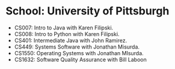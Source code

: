 # School: University of Pittsburgh

- CS007: Intro to Java with Karen Filipski.
- CS008: Intro to Python with Karen Filipski.
- CS401: Intermediate Java with John Ramirez.
- CS449: Systems Software with Jonathan Misurda.
- CS1550: Operating Systems with Jonathan MIsurda.
- CS1632: Software Quality Assurance with Bill Laboon
